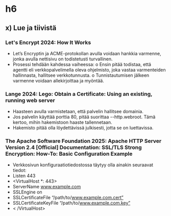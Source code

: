 # h6

## x) Lue ja tiivistä

### Let's Encrypt 2024: How It Works

-	Let’s Encryptin ja ACME-protokollan avulla voidaan hankkia varmenne, jonka avulla nettisivu on todistetusti turvallinen.
-	Prosessi tehdään kahdessa vaiheessa:
o	Ensin pitää todistaa, että agentti eli verkkopalvelimella oleva ohjelmisto, joka vastaa varmenteiden hallinnasta, hallitsee verkkotunnusta.
o	Tunnistautumisen jälkeen varmenne voidaan allekirjoittaa ja myöntää.

### Lange 2024: Lego: Obtain a Certificate: Using an existing, running web server

-	Haasteen avulla varmistetaan, että palvelin hallitsee domainia.
-	Jos palvelin käyttää porttia 80, pitää suorittaa --http.webroot. Tämä kertoo, mihin hakemistoon haaste tallennetaan.
-	Hakemisto pitää olla löydettävissä julkisesti, jotta se on luettavissa.
	
### The Apache Software Foundation 2025: Apache HTTP Server Version 2.4 [Official] Documentation: SSL/TLS Strong Encryption: How-To: Basic Configuration Example

-	Verkkosivun konfiguraatiotiedostossa täytyy olla ainakin seuraavat tiedot:
  - Listen 443
  - <VirtualHost *: 443>
  - ServerName www.example.com
  - SSLEngine on
  - SSLCertificateFile “/path/to/www.example.com.cert”
  - SSLCertificateKeyFile “/path/to/www.example.com.key”
  - < /VirtualHost>

  
